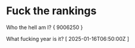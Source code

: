 # Fuck the rankings

Who the hell am I?
{ 9006250 }

What fucking year is it?
[ 2025-01-16T06:50:00Z ]
